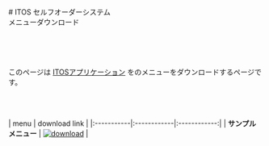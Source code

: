 <title>ベータ版</title>
# ITOS セルフオーダーシステム <br> メニューダウンロード<br>

<br><br><br>

<p class="center">
このページは
<a href="http://www.it-ordersystem.jp/">ITOSアプリケーション</a>
をのメニューをダウンロードするページです。<br>
</p>
<br><br>


| menu | download link |
|:-----------|:------------|:------------:|
| **サンプルメニュー** |  [![download](https://itordersystem.github.io/itos/download.png "download")](https://itordersystem.github.io/itos/menu/sample_menu.zip "sample menu") |

<br>
